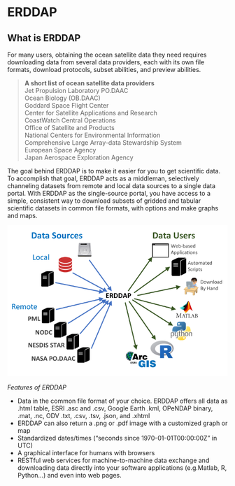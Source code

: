 # ERDDAP

##  What is ERDDAP

For many users, obtaining the ocean satellite data they need requires downloading data from several data providers, each with its own file formats, download protocols, subset abilities, and preview abilities.

> **A short list of ocean satellite data providers**  
>  Jet Propulsion Laboratory PO.DAAC  
>  Ocean Biology \(OB.DAAC\)  
>  Goddard Space Flight Center  
>  Center for Satellite Applications and Research  
>  CoastWatch Central Operations  
>  Office of Satellite and Products  
>  National Centers for Environmental Information  
>  Comprehensive Large Array-data Stewardship System  
>  European Space Agency  
>  Japan Aerospace Exploration Agency

The goal behind ERDDAP is to make it easier for you to get scientific data. To accomplish that goal, ERDDAP acts as a middleman, selectively channeling datasets from remote and local data sources to a single data portal. With ERDDAP as the single-source portal, you have access to a simple, consistent way to download subsets of gridded and tabular scientific datasets in common file formats, with options and make graphs and maps.

![Schematic of ERDDAP functionality](../../.gitbook/assets/erddap.png)

_Features of ERDDAP_

* Data in the common file format of your choice. ERDDAP offers all data as .html table, ESRI .asc and .csv, Google Earth .kml, OPeNDAP binary, .mat, .nc, ODV .txt, .csv, .tsv, .json, and .xhtml
* ERDDAP can also return a .png or .pdf image with a customized graph or map
* Standardized dates/times \(“seconds since 1970-01-01T00:00:00Z” in UTC\)
* A graphical interface for humans with browsers
* RESTful web services for machine-to-machine data exchange and downloading data directly into your software applications \(e.g.Matlab, R, Python…\) and even into web pages.

